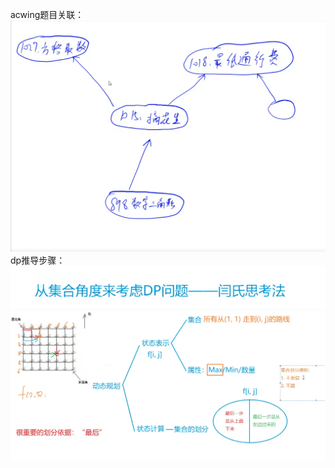 acwing题目关联：![](../../../../../assets/Pasted%20image%2020240730141143.png)
dp推导步骤：
![](../../../../../assets/Pasted%20image%2020240730142546.png)
![](../../../../../assets/Pasted%20image%2020240730142506.png)